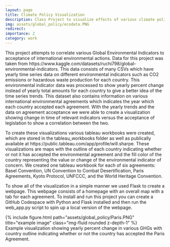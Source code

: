 ```yaml
---
layout: page
title: Climate Policy Visualization
description: Class Project to visualize effects of various climate policies on global enivronmental indicators
img: assets/global_policy/ecodata.PNG
redirect:
importance: 2
category: work
---
```


<p>This project attempts to correlate various Global Environmental Indicators to acceptance of international environmental actions. Data for this project was taken from https://www.kaggle.com/datasets/ruchi798/global-environmental-indicators. This data consists of many CSVs which have yearly time series data on different environmental indicators such as CO2 emissions or hazardous waste production for each country. This environmental indicator data was processed to show yearly percent change instead of yearly total amounts for each country to give a better idea of the time series trends. This dataset also contains information on various international environmental agreements which indicates the year which each country accepted each agreement. With the yearly trends and the data on agreement acceptance we were able to create a visualization showing change in time of relevant indicators versus the acceptance of legislation to show a correlation between the two.
</p>

<p>To create these visualizations various tableau workbooks were created, which are stored in the tableau_workbooks folder as well as publically available at https://public.tableau.com/app/profile/will.sharpe. These visualizations are maps with the outline of each country indicating whether or not it has accepted the environmental agreement and the fill color of the country representing the value or change of the environmental indicator of concern. We created one tableau workbook for each of six agreements: Basel Convention, UN Convention to Combat Desertification, Paris Agreements, Kyoto Protocol, UNFCCC, and the World Heritage Convention.
</p>

<p>
To show all of the visualization in a simple manner we used Flask to create a webpage. This webpage consists of a homepage with an overall map with a tab for each agreement. To install and run this project you can create a GitHub Codespace with Python and Flask installed and then run the web_app.py script to spin up a local version of the webpage.
</p>

<div class="row">
    <div class="col-sm mt-3 mt-md-0">
        {% include figure.html path="assets/global_policy/Paris.PNG" title="example image" class="img-fluid rounded z-depth-1" %}
    </div>
</div>
<div class="caption">
    Example visualization showing yearly percent change in various GHGs with country outline indicating whether or not the country has accepted the Paris Agreement.
</div>

